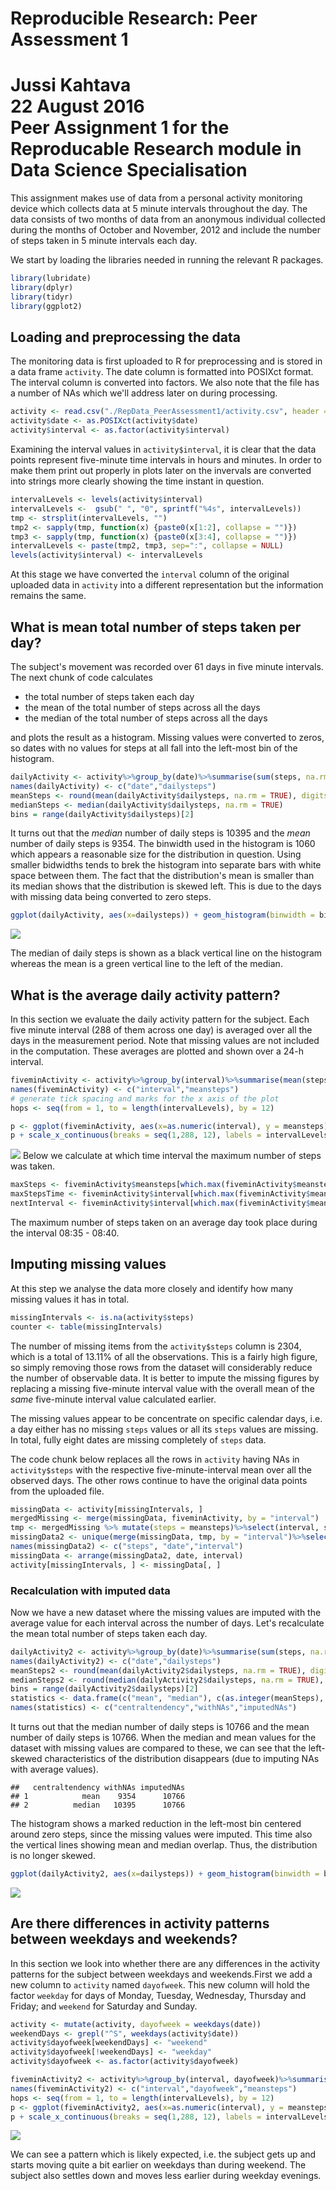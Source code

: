# Reproducible Research: Peer Assessment 1
Jussi Kahtava  
22 August 2016  
Peer Assignment 1 for the Reproducable Research module in Data Science Specialisation
=====================================================================================

This assignment makes use of data from a personal activity monitoring device which collects data at 5 minute intervals throughout the day. The data consists of two months of data from an anonymous individual collected during the months of October and November, 2012 and include the number of steps taken in 5 minute intervals each day.

We start by loading the libraries needed in running the relevant R packages.


```r
library(lubridate)
library(dplyr)
library(tidyr)
library(ggplot2)
```

## Loading and preprocessing the data
The monitoring data is first uploaded to R for preprocessing and is stored in a data frame `activity`. The date column is formatted into POSIXct format. The interval column is converted into factors. We also note that the file has a number of NAs which we'll address later on during processing.

```r
activity <- read.csv("./RepData_PeerAssessment1/activity.csv", header = TRUE, stringsAsFactors = FALSE )
activity$date <- as.POSIXct(activity$date)
activity$interval <- as.factor(activity$interval)
```

Examining the interval values in `activity$interval`, it is clear that the data points represent five-minute time intervals in hours and minutes. In order to make them print out properly in plots later on the invervals are converted into strings more clearly showing the time instant in question.

```r
intervalLevels <- levels(activity$interval)
intervalLevels <-  gsub(" ", "0", sprintf("%4s", intervalLevels))
tmp <- strsplit(intervalLevels, "")
tmp2 <- sapply(tmp, function(x) {paste0(x[1:2], collapse = "")})
tmp3 <- sapply(tmp, function(x) {paste0(x[3:4], collapse = "")})
intervalLevels <- paste(tmp2, tmp3, sep=":", collapse = NULL)
levels(activity$interval) <- intervalLevels
```

At this stage we have converted the `interval` column of the original uploaded data in `activity` into a different representation but the information remains the same.

## What is mean total number of steps taken per day?

The subject's movement was recorded over 61 days in five minute intervals.  The next chunk of code calculates 

- the total number of steps taken each day 
- the mean of the total number of steps across all the days
- the median of the total number of steps across all the days

and plots the result as a histogram. Missing values were converted to zeros, so dates with no values for steps at all fall into the left-most bin of the histogram.

```r
dailyActivity <- activity%>%group_by(date)%>%summarise(sum(steps, na.rm = TRUE))
names(dailyActivity) <- c("date","dailysteps")
meanSteps <- round(mean(dailyActivity$dailysteps, na.rm = TRUE), digits = 0)
medianSteps <- median(dailyActivity$dailysteps, na.rm = TRUE)
bins = range(dailyActivity$dailysteps)[2]
```

It turns out that the *median* number of daily steps is 10395 and the *mean* number of daily steps is 9354. The binwidth used in the histogram is 1060 which appears a reasonable size for the distribution in question. Using smaller bidwidths tends to brek the histogram into separate bars with white space between them. The fact that the distribution's mean is smaller than its median shows that the distribution is skewed left. This is due to the days with missing data being converted to zero steps.


```r
ggplot(dailyActivity, aes(x=dailysteps)) + geom_histogram(binwidth = bins/20, fill = "orangered") + geom_vline(size=1, aes(xintercept = medianSteps)) + geom_vline(size=1, color = "darkgreen", aes( xintercept = meanSteps)) + labs(x="number of steps taken per day")
```

![](PA1_template_files/figure-html/unnamed-chunk-5-1.png)<!-- -->

The median of daily steps is shown as a black vertical line on the histogram whereas the mean is a green vertical line to the left of the median.

## What is the average daily activity pattern?

In this section we evaluate the daily activity pattern for the subject. Each five minute interval (288 of them across one day) is averaged over all the days in the measurement period. Note that missing values are not included in the computation. These averages are plotted and shown over a 24-h interval.


```r
fiveminActivity <- activity%>%group_by(interval)%>%summarise(mean(steps, na.rm = TRUE))
names(fiveminActivity) <- c("interval","meansteps")
# generate tick spacing and marks for the x axis of the plot
hops <- seq(from = 1, to = length(intervalLevels), by = 12)

p <- ggplot(fiveminActivity, aes(x=as.numeric(interval), y = meansteps)) + geom_line() + labs(x="interval", y = "number of steps")
p + scale_x_continuous(breaks = seq(1,288, 12), labels = intervalLevels[hops]) + theme(axis.text.x=element_text(angle=90,hjust=1))
```

![](PA1_template_files/figure-html/unnamed-chunk-6-1.png)<!-- -->
Below we calculate at which time interval the maximum number of steps was taken.

```r
maxSteps <- fiveminActivity$meansteps[which.max(fiveminActivity$meansteps)]
maxStepsTime <- fiveminActivity$interval[which.max(fiveminActivity$meansteps)]
nextInterval <- fiveminActivity$interval[which.max(fiveminActivity$meansteps)+1]
```
The maximum number of steps taken on an average day took place during the interval 08:35 - 08:40.

## Imputing missing values

At this step we analyse the data more closely and identify how many missing values it has in total. 

```r
missingIntervals <- is.na(activity$steps)
counter <- table(missingIntervals)
```
The number of missing items from the `activity$steps` column is 2304, which is a total of 13.11% of all the observations. This is a fairly high figure, so simply removing those rows from the dataset will considerably reduce the number of observable data. It is better to impute the missing figures by replacing a missing five-minute interval value with the overall mean of the *same* five-minute interval value calculated earlier.

The missing values appear to be concentrate on specific calendar days, i.e. a day either has no missing `steps` values or all its `steps` values are missing. In total, fully eight dates are missing completely of `steps` data. 

The code chunk below replaces all the rows in `activity` having NAs in `activity$steps` with the respective five-minute-interval mean over all the observed days. The other rows continue to have the original data points from the uploaded file.


```r
missingData <- activity[missingIntervals, ]
mergedMissing <- merge(missingData, fiveminActivity, by = "interval")
tmp <- mergedMissing %>% mutate(steps = meansteps)%>%select(interval, steps, date)
missingData2 <- unique(merge(missingData, tmp, by = "interval")%>%select(steps.y, date.x,interval))
names(missingData2) <- c("steps", "date","interval")
missingData <- arrange(missingData2, date, interval)
activity[missingIntervals, ] <- missingData[, ]
```

### Recalculation with imputed data

Now we have a new dataset where the missing values are imputed with the average value for each interval across the number of days. Let's recalculate the mean total number of steps taken each day. 

```r
dailyActivity2 <- activity%>%group_by(date)%>%summarise(sum(steps, na.rm = TRUE))
names(dailyActivity2) <- c("date","dailysteps")
meanSteps2 <- round(mean(dailyActivity2$dailysteps, na.rm = TRUE), digits = 0)
medianSteps2 <- round(median(dailyActivity2$dailysteps, na.rm = TRUE), digits = 0)
bins = range(dailyActivity2$dailysteps)[2]
statistics <- data.frame(c("mean", "median"), c(as.integer(meanSteps), as.integer(medianSteps)), c(as.integer(meanSteps2), as.integer(medianSteps2)))
names(statistics) <- c("centraltendency","withNAs","imputedNAs")
```

It turns out that the median number of daily steps is 10766 and the mean number of daily steps is 10766. When the median and mean values for the dataset with missing values are compared to these, we can see that the left-skewed characteristics of the distribution disappears (due to imputing NAs with average values).

```
##   centraltendency withNAs imputedNAs
## 1            mean    9354      10766
## 2          median   10395      10766
```
The histogram shows a marked reduction in the left-most bin centered around zero steps, since the missing values were imputed. This time also the vertical lines showing mean and median overlap. Thus, the distribution is no longer skewed.


```r
ggplot(dailyActivity2, aes(x=dailysteps)) + geom_histogram(binwidth = bins/20, fill = "orangered") + geom_vline(size=1, aes(xintercept = medianSteps2)) + geom_vline(size=1, color = "darkgreen", aes( xintercept = meanSteps2)) + labs(x="number of steps taken per day")
```

![](PA1_template_files/figure-html/unnamed-chunk-12-1.png)<!-- -->

## Are there differences in activity patterns between weekdays and weekends?

In this section we look into whether there are any differences in the activity patterns for the subject between weekdays and weekends.First we add a new column to `activity` named `dayofweek`. This new column will hold the factor `weekday` for days of Monday, Tuesday, Wednesday, Thursday and Friday; and `weekend` for Saturday and Sunday. 


```r
activity <- mutate(activity, dayofweek = weekdays(date))
weekendDays <- grepl("^S", weekdays(activity$date))
activity$dayofweek[weekendDays] <- "weekend"
activity$dayofweek[!weekendDays] <- "weekday"
activity$dayofweek <- as.factor(activity$dayofweek)
```


```r
fiveminActivity2 <- activity%>%group_by(interval, dayofweek)%>%summarise(mean(steps, na.rm = TRUE))
names(fiveminActivity2) <- c("interval","dayofweek","meansteps")
hops <- seq(from = 1, to = length(intervalLevels), by = 12)
p <- ggplot(fiveminActivity2, aes(x=as.numeric(interval), y = meansteps)) + geom_line() + labs(x="interval", y = "number of steps") + facet_grid(dayofweek~.)
p + scale_x_continuous(breaks = seq(1,288, 12), labels = intervalLevels[hops]) + theme(axis.text.x=element_text(angle=90,hjust=1))
```

![](PA1_template_files/figure-html/unnamed-chunk-14-1.png)<!-- -->

We can see a pattern which is likely expected, i.e. the subject gets up and starts moving quite a bit earlier on weekdays than during weekend. The subject also settles down and moves less earlier during weekday evenings. 

